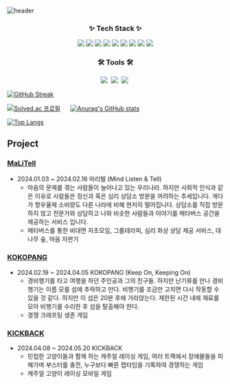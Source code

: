 ![header](https://capsule-render.vercel.app/api?type=venom&height=300&color=gradient&text=Woogie%20Gim&animation=fadeIn&fontColor=00F00)

<h3 align="center">✨ Tech Stack ✨</h3>

<div align ="center">
<img src="https://img.shields.io/badge/C++-00599C?style=flat-square&logo=C%2B%2B&logoColor=white"/> <img src="https://img.shields.io/badge/C%23-239120?style=flat-square&logo=C%20Sharp&logoColor=white"/> <img src="https://img.shields.io/badge/Python-3776AB?style=flat-square&logo=Python&logoColor=white"/> <img src="https://img.shields.io/badge/JavaScript-F7DF1E?style=flat-square&logo=JavaScript&logoColor=black"/> <img src="https://img.shields.io/badge/Unity-000000?style=flat-square&logo=Unity&logoColor=white"/> <img src="https://img.shields.io/badge/Unreal-0E1128?style=flat-square&logo=Unreal%20Engine&logoColor=white"/> <img src="https://img.shields.io/badge/Django-092E20?style=flat-square&logo=Django&logoColor=white"/> <img src="https://img.shields.io/badge/Vue.js-4FC08D?style=flat-square&logo=Vue.js&logoColor=white"/> <img src="https://img.shields.io/badge/React-61DAFB?style=flat-square&logo=React&logoColor=black"/> 
</div>

<h3 align="center">🛠 Tools 🛠</h3>
<div align="center">
  <img src="https://img.shields.io/badge/git-F05033.svg?style=for-the-badge&logo=git&logoColor=white" />&nbsp
  <img src="https://img.shields.io/badge/github-181717.svg?style=for-the-badge&logo=github&logoColor=white" />&nbsp
  <img src="https://img.shields.io/badge/Notion-F3F3F3.svg?style=for-the-badge&logo=notion&logoColor=black" />&nbsp
</div>

[![GitHub Streak](https://github-readme-streak-stats.herokuapp.com/?user=Woogie-Gim&theme=tokyonight)](https://git.io/streak-stats)

[![Solved.ac 프로필](http://mazassumnida.wtf/api/v2/generate_badge?boj=tjsdnr960)](https://solved.ac/tjsdnr960)&nbsp;&nbsp;&nbsp;&nbsp;&nbsp; [![Anurag's GitHub stats](https://github-readme-stats.vercel.app/api?username=Woogie-Gim)](https://github.com/anuraghazra/github-readme-stats) 

[![Top Langs](https://github-readme-stats.vercel.app/api/top-langs/?username=Woogie-Gim)](https://github.com/Woogie-Gim/github-readme-stats)


## Project

###  [MaLiTell](https://github.com/Woogie-Gim/MaLiTell)
- 2024.01.03 ~ 2024.02.16   마리텔 (Mind Listen & Tell)
    - 마음의 문제를 겪는 사람들이 늘어나고 있는 우리나라. 하지만 사회적 인식과 같은 이유로 사람들은 정신과 혹은 심리 상담소 방문을 꺼려하는 추세입니다. 게다가 항우울제 소비량도 다른 나라에 비해 현저히 떨어집니다. 상담소를 직접 방문하지 않고 전문가와 상담하고 나와 비슷한 사람들과 이야기를 메타버스 공간을 제공하는 서비스 입니다.
    - 메타버스를 통한 비대면 자조모임, 그룹테라피, 심리 화상 상담 제공 서비스, 대나무 숲, 마음 자판기

### [KOKOPANG](https://github.com/Woogie-Gim/KOKOPANG)
- 2024.02.19 ~ 2024.04.05 KOKOPANG (Keep On, Keeping On)
    - 경비행기를 타고 여행을 하던 주인공과 그의 친구들. 하지만 난기류를 만나 경비행기는 이름 모를 섬에 추락하고 만다. 비행기를 조금만 고치면 다시 작동할 수 있을 것 같다. 하지만 이 섬은 20분 후에 가라앉는다. 제한된 시간 내에 재료를 모아 비행기를 수리한 후 섬을 탈출해야 한다.
    - 경쟁 크래프팅 생존 게임

### [KICKBACK](https://github.com/Woogie-Gim/KICKBACK_Mobile)
- 2024.04.08 ~ 2024.05.20 KICKBACK
    - 민첩한 고양이들과 함께 하는 캐주얼 레이싱 게임, 여러 트랙에서 장애물들을 피해가며 부스터를 충전, 누구보다 빠른 랩타임을 기록하여 경쟁하는 게임
    - 캐주얼 고양이 레이싱 모바일 게임

<!--
**Woogie-Gim/Woogie-Gim** is a ✨ _special_ ✨ repository because its `README.md` (this file) appears on your GitHub profile.

Here are some ideas to get you started:

- 🔭 I’m currently working on ...
- 🌱 I’m currently learning ...
- 👯 I’m looking to collaborate on ...
- 🤔 I’m looking for help with ...
- 💬 Ask me about ...
- 📫 How to reach me: ...
- 😄 Pronouns: ...
- ⚡ Fun fact: ...
-->
